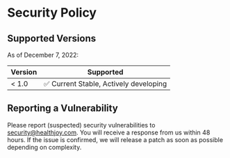 # Security Policy

## Supported Versions

As of December 7, 2022:

| Version | Supported                                              |
| ------- | ------------------------------------------------------ |
| \< 1.0  | :white_check_mark: Current Stable, Actively developing |

## Reporting a Vulnerability

Please report (suspected) security vulnerabilities to <security@healthjoy.com>.
You will receive a response from us within 48 hours. If the issue is confirmed,
we will release a patch as soon as possible depending on complexity.
